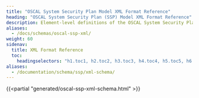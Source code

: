 ```yaml
---
title: "OSCAL System Security Plan Model XML Format Reference"
heading: "OSCAL System Security Plan (SSP) Model XML Format Reference"
description: Element-level definitions of the OSCAL System Security Plan model XML format.
aliases:
  - /docs/schemas/oscal-ssp-xml/
weight: 60
sidenav:
  title: XML Format Reference
  toc:
    headingselectors: "h1.toc1, h2.toc2, h3.toc3, h4.toc4, h5.toc5, h6.toc6"
aliases:
  - /documentation/schema/ssp/xml-schema/
---
```


{{<partial "generated/oscal-ssp-xml-schema.html" >}}
